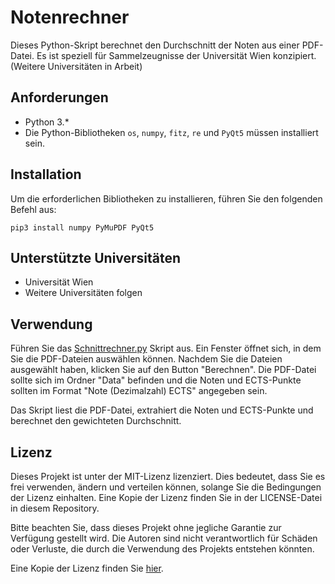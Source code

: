 # Notenrechner
Dieses Python-Skript berechnet den Durchschnitt der Noten aus einer PDF-Datei. Es ist speziell für Sammelzeugnisse der Universität Wien konzipiert. (Weitere Universitäten in Arbeit)

## Anforderungen

- Python 3.*
- Die Python-Bibliotheken `os`, `numpy`, `fitz`, `re` und `PyQt5` müssen installiert sein.

## Installation

Um die erforderlichen Bibliotheken zu installieren, führen Sie den folgenden Befehl aus:
```console
pip3 install numpy PyMuPDF PyQt5
```

## Unterstützte Universitäten

- Universität Wien
- Weitere Universitäten folgen

## Verwendung

Führen Sie das [Schnittrechner.py](../Rechner/src/Schnittrechner.py) Skript aus. Ein Fenster öffnet sich, in dem Sie die PDF-Dateien auswählen können. Nachdem Sie die Dateien ausgewählt haben, klicken Sie auf den Button "Berechnen". Die PDF-Datei sollte sich im Ordner "Data" befinden und die Noten und ECTS-Punkte sollten im Format "Note (Dezimalzahl) ECTS" angegeben sein.

Das Skript liest die PDF-Datei, extrahiert die Noten und ECTS-Punkte und berechnet den gewichteten Durchschnitt.

## Lizenz

Dieses Projekt ist unter der MIT-Lizenz lizenziert. Dies bedeutet, dass Sie es frei verwenden, ändern und verteilen können, solange Sie die Bedingungen der Lizenz einhalten. Eine Kopie der Lizenz finden Sie in der LICENSE-Datei in diesem Repository.

Bitte beachten Sie, dass dieses Projekt ohne jegliche Garantie zur Verfügung gestellt wird. Die Autoren sind nicht verantwortlich für Schäden oder Verluste, die durch die Verwendung des Projekts entstehen könnten.

Eine Kopie der Lizenz finden Sie [hier](../LICENSE).


